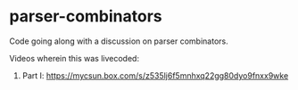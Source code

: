 # parser-combinators
Code going along with a discussion on parser combinators.

Videos wherein this was livecoded:

1. Part I: https://mycsun.box.com/s/z535lj6f5mnhxq22gg80dyo9fnxx9wke
